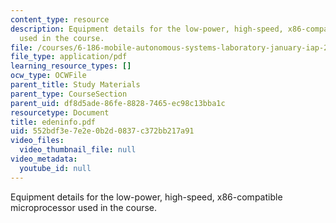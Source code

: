 ```yaml
---
content_type: resource
description: Equipment details for the low-power, high-speed, x86-compatible microprocessor
  used in the course.
file: /courses/6-186-mobile-autonomous-systems-laboratory-january-iap-2005/552bdf3e7e2e0b2d0837c372bb217a91_edeninfo.pdf
file_type: application/pdf
learning_resource_types: []
ocw_type: OCWFile
parent_title: Study Materials
parent_type: CourseSection
parent_uid: df8d5ade-86fe-8828-7465-ec98c13bba1c
resourcetype: Document
title: edeninfo.pdf
uid: 552bdf3e-7e2e-0b2d-0837-c372bb217a91
video_files:
  video_thumbnail_file: null
video_metadata:
  youtube_id: null
---
```

Equipment details for the low-power, high-speed, x86-compatible microprocessor used in the course.

